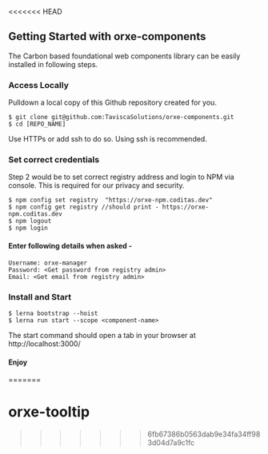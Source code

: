 <<<<<<< HEAD
## Getting Started with orxe-components

The Carbon based foundational web components library can be easily installed in following steps.

### Access Locally

Pulldown a local copy of this Github repository created for you.

```
$ git clone git@github.com:TaviscaSolutions/orxe-components.git
$ cd [REPO_NAME]
```

Use HTTPs or add ssh to do so. Using ssh is recommended.

### Set correct credentials

Step 2 would be to set correct registry address and login to NPM via console. This is required for our privacy and security.

```
$ npm config set registry  "https://orxe-npm.coditas.dev"
$ npm config get registry //should print - https://orxe-npm.coditas.dev
$ npm logout
$ npm login
```

#### Enter following details when asked -

```
Username: orxe-manager
Password: <Get password from registry admin>
Email: <Get email from registry admin>
```

### Install and Start

```
$ lerna bootstrap --hoist
$ lerna run start --scope <component-name>
```

The start command should open a tab in your browser at http://localhost:3000/

#### Enjoy
=======
# orxe-tooltip
>>>>>>> 6fb67386b0563dab9e34fa34ff983d04d7a9c1fc
